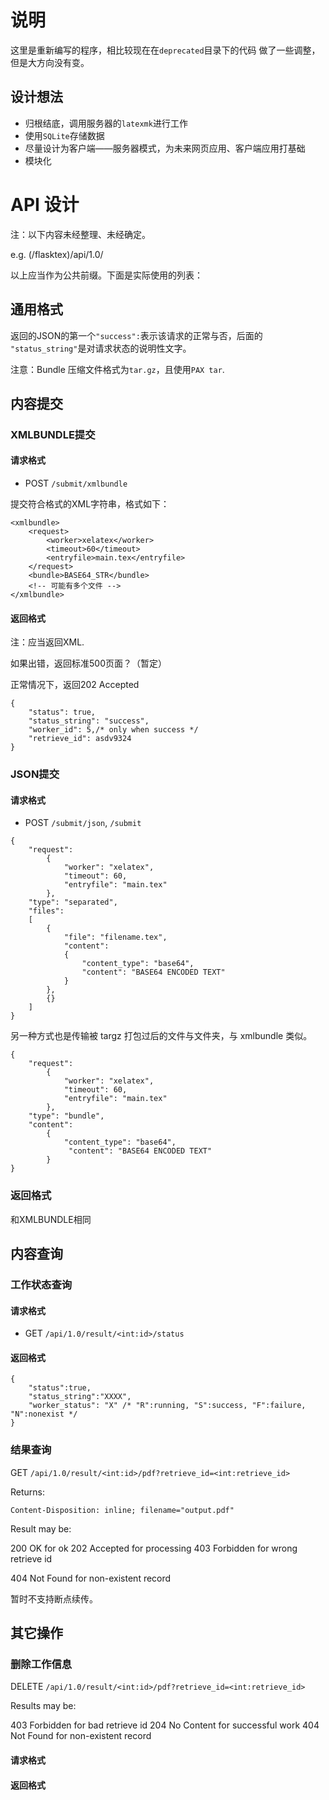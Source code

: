 # 说明

这里是重新编写的程序，相比较现在在`deprecated`目录下的代码
做了一些调整，但是大方向没有变。

## 设计想法

* 归根结底，调用服务器的`latexmk`进行工作
* 使用`SQLite`存储数据
* 尽量设计为客户端——服务器模式，为未来网页应用、客户端应用打基础
* 模块化

# API 设计

注：以下内容未经整理、未经确定。

e.g. (/flasktex)/api/1.0/

以上应当作为公共前缀。下面是实际使用的列表：

## 通用格式

返回的JSON的第一个`"success":`表示该请求的正常与否，后面的
`"status_string"`是对请求状态的说明性文字。

注意：Bundle 压缩文件格式为`tar.gz`，且使用`PAX tar`.

## 内容提交

### XMLBUNDLE提交

#### 请求格式

* POST `/submit/xmlbundle`

提交符合格式的XML字符串，格式如下：

```
<xmlbundle>
    <request>
        <worker>xelatex</worker>
        <timeout>60</timeout>
        <entryfile>main.tex</entryfile>
    </request>
    <bundle>BASE64_STR</bundle>
    <!-- 可能有多个文件 -->
</xmlbundle>
```

#### 返回格式

注：应当返回XML.

如果出错，返回标准500页面？（暂定）

正常情况下，返回202 Accepted

```
{
    "status": true,
    "status_string": "success",
    "worker_id": 5,/* only when success */
    "retrieve_id": asdv9324
}
```

### JSON提交

#### 请求格式

* POST `/submit/json`, `/submit`

```
{
    "request":
        {
            "worker": "xelatex",
            "timeout": 60,
            "entryfile": "main.tex"
        },
    "type": "separated",
    "files":
    [
        {
            "file": "filename.tex",
            "content":
            {
                "content_type": "base64",
                "content": "BASE64 ENCODED TEXT"
            }
        },
        {}
    ]
}
```

另一种方式也是传输被 targz 打包过后的文件与文件夹，与 xmlbundle 类似。
```
{
    "request":
        {
            "worker": "xelatex",
            "timeout": 60,
            "entryfile": "main.tex"
        },
    "type": "bundle",
    "content":
        {
            "content_type": "base64",
             "content": "BASE64 ENCODED TEXT"
        }
}
```

### 返回格式

和XMLBUNDLE相同

## 内容查询

### 工作状态查询

#### 请求格式

* GET `/api/1.0/result/<int:id>/status`

#### 返回格式


```
{
    "status":true,
    "status_string":"XXXX",
    "worker_status": "X" /* "R":running, "S":success, "F":failure, "N":nonexist */
}
```

### 结果查询

GET `/api/1.0/result/<int:id>/pdf?retrieve_id=<int:retrieve_id>`

Returns:

`Content-Disposition: inline; filename="output.pdf"`

Result may be:

200 OK for ok
202 Accepted for processing
403 Forbidden for wrong retrieve id
<!--410 Gone for deleted id-->
404 Not Found for non-existent record

暂时不支持断点续传。

## 其它操作
### 删除工作信息

DELETE `/api/1.0/result/<int:id>/pdf?retrieve_id=<int:retrieve_id>`

Results may be:

403 Forbidden for bad retrieve id
204 No Content for successful work
404 Not Found for non-existent record
#### 请求格式
#### 返回格式
